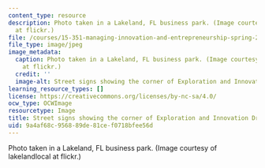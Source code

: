 ```yaml
---
content_type: resource
description: Photo taken in a Lakeland, FL business park. (Image courtesy of lakelandlocal
  at flickr.)
file: /courses/15-351-managing-innovation-and-entrepreneurship-spring-2008/9a4af68c956889de81cef0718bfee56d_15-351s08.jpg
file_type: image/jpeg
image_metadata:
  caption: Photo taken in a Lakeland, FL business park. (Image courtesy of [lakelandlocal](http://www.flickr.com/photos/lakelandlocal/404688085/)
    at flickr.)
  credit: ''
  image-alt: Street signs showing the corner of Exploration and Innovation Dr.
learning_resource_types: []
license: https://creativecommons.org/licenses/by-nc-sa/4.0/
ocw_type: OCWImage
resourcetype: Image
title: Street signs showing the corner of Exploration and Innovation Dr.
uid: 9a4af68c-9568-89de-81ce-f0718bfee56d
---
```

Photo taken in a Lakeland, FL business park. (Image courtesy of lakelandlocal at flickr.)